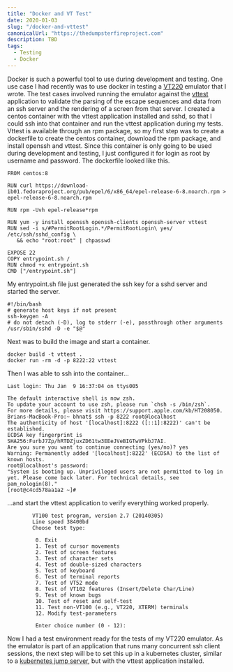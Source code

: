 ```yaml
---
title: "Docker and VT Test"
date: 2020-01-03
slug: "/docker-and-vttest"
canonicalUrl: "https://thedumpsterfireproject.com"
description: TBD
tags:
  - Testing
  - Docker
---
```

Docker is such a powerful tool to use during development and testing. One use case I had recently was to use docker in testing
a [VT220](https://vt100.net/docs/vt220-rm/) emulator that I wrote. The test cases involved running the emulator against the
[vttest](https://invisible-island.net/vttest/vttest.html) application to validate the parsing of the escape sequences and data
from an ssh server and the rendering of a screen from that server. I created a centos container with the vttest application
installed and sshd, so that I could ssh into that container and run the vttest application during my tests. Vttest is available
through an rpm package, so my first step was to create a dockerfile to create the centos container, download the rpm package,
and install openssh and vttest. Since this container is only going to be used during development and testing, I just configured
it for login as root by username and password. The dockerfile looked like this.

```
FROM centos:8

RUN curl https://download-ib01.fedoraproject.org/pub/epel/6/x86_64/epel-release-6-8.noarch.rpm > epel-release-6-8.noarch.rpm

RUN rpm -Uvh epel-release*rpm

RUN yum -y install openssh openssh-clients openssh-server vttest 
RUN sed -i s/#PermitRootLogin.*/PermitRootLogin\ yes/ /etc/ssh/sshd_config \
   && echo "root:root" | chpasswd

EXPOSE 22
COPY entrypoint.sh /
RUN chmod +x entrypoint.sh
CMD ["/entrypoint.sh"]
```

My entrypoint.sh file just generated the ssh key for a sshd server and started the server.

```
#!/bin/bash
# generate host keys if not present
ssh-keygen -A
# do not detach (-D), log to stderr (-e), passthrough other arguments
/usr/sbin/sshd -D -e "$@"
```

Next was to build the image and start a container.

```
docker build -t vttest .
docker run -rm -d -p 8222:22 vttest
```

Then I was able to ssh into the container…

```
Last login: Thu Jan  9 16:37:04 on ttys005

The default interactive shell is now zsh.
To update your account to use zsh, please run `chsh -s /bin/zsh`.
For more details, please visit https://support.apple.com/kb/HT208050.
Brians-MacBook-Pro:~ bhnat$ ssh -p 8222 root@localhost
The authenticity of host '[localhost]:8222 ([::1]:8222)' can't be established.
ECDSA key fingerprint is SHA256:FurbJ7Zp/hRTDZjuxZD61tw3EEeJVeBIGTwVPkbJ7AI.
Are you sure you want to continue connecting (yes/no)? yes
Warning: Permanently added '[localhost]:8222' (ECDSA) to the list of known hosts.
root@localhost's password:
"System is booting up. Unprivileged users are not permitted to log in yet. Please come back later. For technical details, see pam_nologin(8)."
[root@c4cd578aa1a2 ~]#
```

…and start the vttest application to verify everything worked properly.

```
        VT100 test program, version 2.7 (20140305)
        Line speed 38400bd
        Choose test type:

         0. Exit
         1. Test of cursor movements
         2. Test of screen features
         3. Test of character sets
         4. Test of double-sized characters
         5. Test of keyboard
         6. Test of terminal reports
         7. Test of VT52 mode
         8. Test of VT102 features (Insert/Delete Char/Line)
         9. Test of known bugs
         10. Test of reset and self-test
         11. Test non-VT100 (e.g., VT220, XTERM) terminals
         12. Modify test-parameters

         Enter choice number (0 - 12):
```

Now I had a test environment ready for the tests of my VT220 emulator. As the emulator is part of an application that runs many
concurrent ssh client sessions, the next step will be to set this up in a kubernetes cluster, similar to a
[kubernetes jump server](https://github.com/kubernetes-contrib/jumpserver), but with the vttest application installed.
